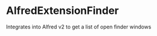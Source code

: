 AlfredExtensionFinder
=====================

Integrates into Alfred v2 to get a list of open finder windows